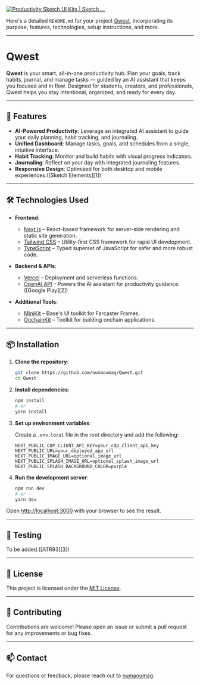 [![Productivity Sketch UI Kits | Sketch ...](https://images.openai.com/thumbnails/81bb63b5603dc8a92fbca3a314642c4a.jpeg)](https://sketchelements.com/ui-kits/productivity/)

Here's a detailed `README.md` for your project [Qwest](https://github.com/oumaoumag/Qwest), incorporating its purpose, features, technologies, setup instructions, and more.

---

# Qwest

**Qwest** is your smart, all-in-one productivity hub. Plan your goals, track habits, journal, and manage tasks — guided by an AI assistant that keeps you focused and in flow. Designed for students, creators, and professionals, Qwest helps you stay intentional, organized, and ready for every day.

---

## 🚀 Features

* **AI-Powered Productivity**: Leverage an integrated AI assistant to guide your daily planning, habit tracking, and journaling.
* **Unified Dashboard**: Manage tasks, goals, and schedules from a single, intuitive interface.
* **Habit Tracking**: Monitor and build habits with visual progress indicators.
* **Journaling**: Reflect on your day with integrated journaling features.
* **Responsive Design**: Optimized for both desktop and mobile experiences.([Sketch Elements][1])

---

## 🛠️ Technologies Used

* **Frontend**:

  * [Next.js](https://nextjs.org/) – React-based framework for server-side rendering and static site generation.
  * [Tailwind CSS](https://tailwindcss.com/) – Utility-first CSS framework for rapid UI development.
  * [TypeScript](https://www.typescriptlang.org/) – Typed superset of JavaScript for safer and more robust code.

* **Backend & APIs**:

  * [Vercel](https://vercel.com/) – Deployment and serverless functions.
  * [OpenAI API](https://openai.com/api/) – Powers the AI assistant for productivity guidance.([Google Play][2])

* **Additional Tools**:

  * [MiniKit](https://docs.base.org/minikit) – Base's UI toolkit for Farcaster Frames.
  * [OnchainKit](https://www.base.org/) – Toolkit for building onchain applications.

---

## 📦 Installation

1. **Clone the repository**:

   ```bash
   git clone https://github.com/oumaoumag/Qwest.git
   cd Qwest
   ```



2. **Install dependencies**:

   ```bash
   npm install
   # or
   yarn install
   ```



3. **Set up environment variables**:

   Create a `.env.local` file in the root directory and add the following:

   ```env
   NEXT_PUBLIC_CDP_CLIENT_API_KEY=your_cdp_client_api_key
   NEXT_PUBLIC_URL=your_deployed_app_url
   NEXT_PUBLIC_IMAGE_URL=optional_image_url
   NEXT_PUBLIC_SPLASH_IMAGE_URL=optional_splash_image_url
   NEXT_PUBLIC_SPLASH_BACKGROUND_COLOR=purple
   ```



4. **Run the development server**:

   ```bash
   npm run dev
   # or
   yarn dev
   ```



Open [http://localhost:3000](http://localhost:3000) with your browser to see the result.

---

## 🧪 Testing

To be added.([ATR93][3])

---

## 📄 License

This project is licensed under the [MIT License](LICENSE).

---

## 🙌 Contributing

Contributions are welcome! Please open an issue or submit a pull request for any improvements or bug fixes.

---

## 📫 Contact

For questions or feedback, please reach out to [oumaoumag](https://github.com/oumaoumag).

